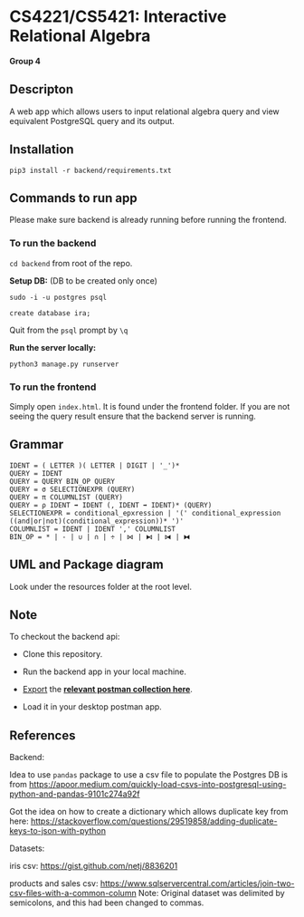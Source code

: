 # CS4221/CS5421: Interactive Relational Algebra

**Group 4**

## Descripton
A web app which allows users to input relational algebra query and view equivalent PostgreSQL query and its output.


## Installation

`pip3 install -r backend/requirements.txt`


## Commands to run app
Please make sure backend is already running before running the frontend.

### To run the backend

`cd backend` from root of the repo.

**Setup DB:** (DB to be created only once)

  `sudo -i -u postgres psql`

  `create database ira;` 

  Quit from the `psql` prompt by  `\q`

**Run the server locally:**

`python3 manage.py runserver`

### To run the frontend
 Simply open `index.html`. It is found under the frontend folder. If you are not seeing the query result ensure that the backend server is running. 

## Grammar
```
IDENT = ( LETTER )( LETTER | DIGIT | '_')*
QUERY = IDENT
QUERY = QUERY BIN_OP QUERY
QUERY = σ SELECTIONEXPR (QUERY)
QUERY = π COLUMNLIST (QUERY)
QUERY = ρ IDENT ➡ IDENT (, IDENT ➡ IDENT)* (QUERY)
SELECTIONEXPR = conditional_epxression | '(' conditional_expression ((and|or|not)(conditional_expression))* ')'
COLUMNLIST = IDENT | IDENT ',' COLUMNLIST
BIN_OP = * | - | ∪ | ∩ | ÷ | ⋈ | ⧑ | ⧒ | ⧓
```

## UML and Package diagram
Look under the resources folder at the root level.

## Note
To checkout the backend api: 

- Clone this repository.

- Run the backend app in your local machine.

- [Export](https://learning.postman.com/docs/getting-started/importing-and-exporting-data/#exporting-collections) the  [**relevant postman collection here**](https://elements.getpostman.com/redirect?entityId=17271995-fb1500f7-97c0-4fac-a890-b549a4a924d8&entityType=collection).

- Load it in your desktop postman app.


## References
Backend:

Idea to use `pandas` package to use a csv file to populate the Postgres DB is from https://apoor.medium.com/quickly-load-csvs-into-postgresql-using-python-and-pandas-9101c274a92f


Got the idea on how to create a dictionary which allows duplicate key from here:
https://stackoverflow.com/questions/29519858/adding-duplicate-keys-to-json-with-python

Datasets:

iris csv: 
https://gist.github.com/netj/8836201

products and sales csv:
https://www.sqlservercentral.com/articles/join-two-csv-files-with-a-common-column
Note: Original dataset was delimited by semicolons, and this had been changed to commas.

